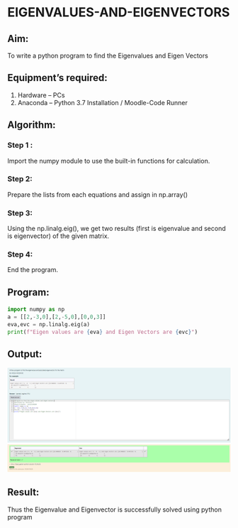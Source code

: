 # EIGENVALUES-AND-EIGENVECTORS
## Aim:
To write a python program to find the Eigenvalues and Eigen Vectors
## Equipment’s required:
1. 	Hardware – PCs
2. 	Anaconda – Python 3.7 Installation / Moodle-Code Runner
## Algorithm:
### Step 1 : 
Import the numpy module to use the built-in functions for calculation.
### Step 2: 
Prepare the lists from each equations and assign in np.array()
### Step 3: 
Using the np.linalg.eig(),  we get two results (first is eigenvalue and second is eigenvector) of the given matrix.
### Step 4: 
End the program.
## Program:
```python
import numpy as np
a = [[2,-3,0],[2,-5,0],[0,0,3]]
eva,evc = np.linalg.eig(a)
print(f"Eigen values are {eva} and Eigen Vectors are {evc}")
```
## Output:
![Exp4](image.png)
## Result:
Thus the Eigenvalue and Eigenvector is successfully solved using python program
